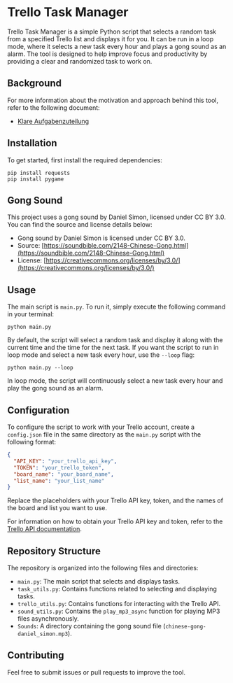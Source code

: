 # Trello Task Manager

Trello Task Manager is a simple Python script that selects a random task from a specified Trello list and displays it for you. It can be run in a loop mode, where it selects a new task every hour and plays a gong sound as an alarm. The tool is designed to help improve focus and productivity by providing a clear and randomized task to work on.

## Background

For more information about the motivation and approach behind this tool, refer to the following document:

- [Klare Aufgabenzuteilung](obsidian://open?vault=Training2&file=A3s%2FKlare%20Aufgabenzuteilung)

## Installation

To get started, first install the required dependencies:

```
pip install requests
pip install pygame
```

## Gong Sound

This project uses a gong sound by Daniel Simon, licensed under CC BY 3.0. You can find the source and license details below:

- Gong sound by Daniel Simon is licensed under CC BY 3.0.
- Source: [https://soundbible.com/2148-Chinese-Gong.html](https://soundbible.com/2148-Chinese-Gong.html)
- License: [https://creativecommons.org/licenses/by/3.0/](https://creativecommons.org/licenses/by/3.0/)

## Usage

The main script is `main.py`. To run it, simply execute the following command in your terminal:

```
python main.py
```

By default, the script will select a random task and display it along with the current time and the time for the next task. If you want the script to run in loop mode and select a new task every hour, use the `--loop` flag:

```
python main.py --loop
```

In loop mode, the script will continuously select a new task every hour and play the gong sound as an alarm.

## Configuration

To configure the script to work with your Trello account, create a `config.json` file in the same directory as the `main.py` script with the following format:

```json
{
  "API_KEY": "your_trello_api_key",
  "TOKEN": "your_trello_token",
  "board_name": "your_board_name",
  "list_name": "your_list_name"
}
```

Replace the placeholders with your Trello API key, token, and the names of the board and list you want to use.

For information on how to obtain your Trello API key and token, refer to the [Trello API documentation](https://developer.atlassian.com/cloud/trello/guides/rest-api/api-introduction/#authentication-and-authorization).

## Repository Structure

The repository is organized into the following files and directories:

- `main.py`: The main script that selects and displays tasks.
- `task_utils.py`: Contains functions related to selecting and displaying tasks.
- `trello_utils.py`: Contains functions for interacting with the Trello API.
- `sound_utils.py`: Contains the `play_mp3_async` function for playing MP3 files asynchronously.
- `Sounds`: A directory containing the gong sound file (`chinese-gong-daniel_simon.mp3`).

## Contributing

Feel free to submit issues or pull requests to improve the tool.